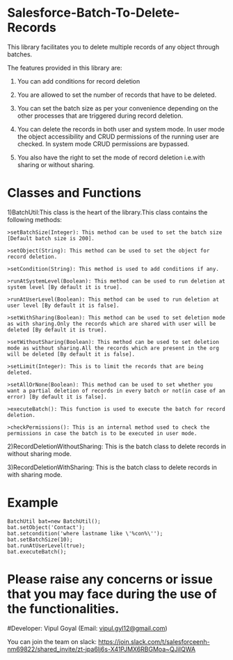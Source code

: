 # Salesforce-Batch-To-Delete-Records

This library facilitates you to delete multiple records of any object through batches.

The features provided in this library are:

1) You can add conditions for record deletion

2) You are allowed to set the number of records that have to be deleted.

3) You can set the batch size as per your convenience depending on the other processes that are triggered during record deletion.

4) You can delete the records in both user and system mode. In user mode the object accessibility and CRUD permissions of the running user are checked. In system mode CRUD permissions are bypassed.

5) You also have the right to set the mode of record deletion i.e.with sharing or without sharing.

# Classes and Functions
1)BatchUtil:This class is the heart of the library.This class contains the following methods:

	>setBatchSize(Integer): This method can be used to set the batch size [Default batch size is 200].
	
	>setObject(String): This method can be used to set the object for record deletion.
	
	>setCondition(String): This method is used to add conditions if any.
	
	>runAtSystemLevel(Boolean): This method can be used to run deletion at system level [By default it is true].
	
	>runAtUserLevel(Boolean): This method can be used to run deletion at user level [By default it is false].
	
	>setWithSharing(Boolean): This method can be used to set deletion mode as with sharing.Only the records which are shared with user will be deleted [By default it is true].
	
	>setWithoutSharing(Boolean): This method can be used to set deletion mode as without sharing.All the records which are present in the org will be deleted [By default it is false].
	
	>setLimit(Integer): This is to limit the records that are being deleted.
	
	>setAllOrNone(Boolean): This method can be used to set whether you want a partial deletion of records in every batch or not(in case of an error) [By default it is false].
	
	>executeBatch(): This function is used to execute the batch for record deletion.
	
	>checkPermissions(): This is an internal method used to check the permissions in case the batch is to be executed in user mode.
	
2)RecordDeletionWithoutSharing: This is the batch class to delete records in without sharing mode.

3)RecordDeletionWithSharing: This is the batch class to delete records in with sharing mode.

# Example
	BatchUtil bat=new BatchUtil();
	bat.setObject('Contact');
	bat.setcondition('where lastname like \'%con%\'');
	bat.setBatchSize(10);
	bat.runAtUserLevel(true);
	bat.executeBatch();

# Please raise any concerns or issue that you may face during the use of the functionalities.

#Developer: Vipul Goyal (Email: vipul.gyl12@gmail.com)


You can join the team on slack: https://join.slack.com/t/salesforceenh-nm69822/shared_invite/zt-jpa6lj6s-X41PJMX6RBGMoa~QJiIQWA
